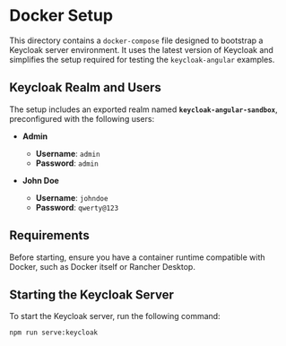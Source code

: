 # Docker Setup

This directory contains a `docker-compose` file designed to bootstrap a Keycloak server environment. It uses the latest version of Keycloak and simplifies the setup required for testing the `keycloak-angular` examples.

## Keycloak Realm and Users

The setup includes an exported realm named **`keycloak-angular-sandbox`**, preconfigured with the following users:

- **Admin**

  - **Username**: `admin`
  - **Password**: `admin`

- **John Doe**
  - **Username**: `johndoe`
  - **Password**: `qwerty@123`

## Requirements

Before starting, ensure you have a container runtime compatible with Docker, such as Docker itself or Rancher Desktop.

## Starting the Keycloak Server

To start the Keycloak server, run the following command:

```bash
npm run serve:keycloak
```
